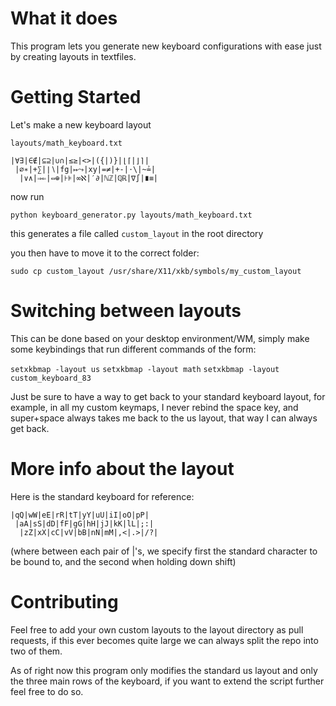 # What it does

This program lets you generate new keyboard configurations with ease just by creating layouts in textfiles.

# Getting Started

Let's make a new keyboard layout

`layouts/math_keyboard.txt`

```
|∀∃|∈∉|⊆⊇|∪∩|≤≥|<>|({|)}|⌊⌈|⌋⌉|
 |∅∗|+∑|∣∖|fg|↦⤳|xy|=≠|+-|⋅\|~≟|
  |∨∧|⇒⇐|⇔⊕|⊦⊧|∞ℵ|′∂|ℕℤ|ℚℝ|∇∫|∎≡|
```

now run 

`python keyboard_generator.py layouts/math_keyboard.txt`

this generates a file called `custom_layout` in the root directory

you then have to move it to the correct folder: 

`sudo cp custom_layout /usr/share/X11/xkb/symbols/my_custom_layout` 

# Switching between layouts

This can be done based on your desktop environment/WM, simply make some keybindings that run different commands of the form:

`setxkbmap -layout us`
`setxkbmap -layout math`
`setxkbmap -layout custom_keyboard_83`

Just be sure to have a way to get back to your standard keyboard layout, for example, in all my custom keymaps, I never rebind the space key, and super+space always takes me back to the us layout, that way I can always get back.


# More info about the layout

Here is the standard keyboard for reference:

```
|qQ|wW|eE|rR|tT|yY|uU|iI|oO|pP|
 |aΑ|sS|dD|fF|gG|hH|jJ|kK|lL|;:|
  |zZ|xX|cC|vV|bΒ|nN|mM|,<|.>|/?|
```

(where between each pair of |'s, we specify first the standard character to be bound to, and the second when holding down shift)

# Contributing

Feel free to add your own custom layouts to the layout directory as pull requests, if this ever becomes quite large we can always split the repo into two of them.

As of right now this program only modifies the standard us layout and only the three main rows of the keyboard, if you want to extend the script further feel free to do so.





